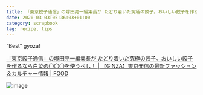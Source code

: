 ```yaml
---
title: 「東京餃子通信」の塚田亮一編集長が たどり着いた究極の餃子。おいしい餃子を作るなら白菜の〇〇〇を使うべし！ | 【GINZA】東京発信の最新ファッション＆カルチャー情報 | FOOD
date: 2020-03-03T05:36:03+01:00
category: scrapbook
tag: recipe, tips
---
```


“Best” gyoza!

[「東京餃子通信」の塚田亮一編集長が たどり着いた究極の餃子。おいしい餃子を作るなら白菜の〇〇〇を使うべし！ | 【GINZA】東京発信の最新ファッション＆カルチャー情報 | FOOD](https://ginzamag.com/food/tokyogyozatsushin/)

![image](https://ginzamag.com/wp-content/uploads/2017/06/f9b0d7f9a2b51f4bd766894531888add-768x1013.png)